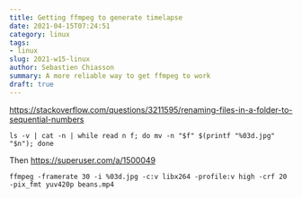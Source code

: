 ```yaml
---
title: Getting ffmpeg to generate timelapse
date: 2021-04-15T07:24:51
category: linux
tags:
- linux
slug: 2021-w15-linux
author: Sebastien Chiasson
summary: A more reliable way to get ffmpeg to work
draft: true
---
```


<https://stackoverflow.com/questions/3211595/renaming-files-in-a-folder-to-sequential-numbers>

```console
ls -v | cat -n | while read n f; do mv -n "$f" $(printf "%03d.jpg" "$n"); done
```

Then <https://superuser.com/a/1500049>

```console
ffmpeg -framerate 30 -i %03d.jpg -c:v libx264 -profile:v high -crf 20 -pix_fmt yuv420p beans.mp4
```
